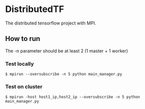 # DistributedTF
The distributed tensorflow project with MPI.

## How to run
The -n parameter should be at least 2 (1 master + 1 worker)
### Test locally
```shell=
$ mpirun --oversubscribe -n 5 python main_manager.py
```
### Test on cluster
```shell=
$ mpirun -host host1_ip,host2_ip --oversubscribe -n 5 python main_manager.py
```
